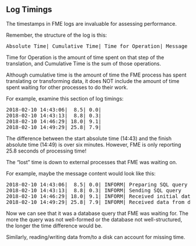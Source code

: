 ## Log Timings ##

The timestamps in FME logs are invaluable for assessing performance.

Remember, the structure of the log is this:

<pre>
Absolute Time| Cumulative Time| Time for Operation| Message Type| Message Content
</pre>

Time for Operation is the amount of time spent on that step of the translation, and Cumulative Time is the sum of those operations.

Although cumulative time is the amount of time the FME process has spent translating or transforming data, it does NOT include the amount of time spent waiting for other processes to do their work.

For example, examine this section of log timings:

<pre>
2018-02-10 14:43:06|  8.5| 0.0|
2018-02-10 14:43:13|  8.8| 0.3|
2018-02-10 14:46:29| 18.0| 9.1|
2018-02-10 14:49:29| 25.8| 7.9|
</pre>

The difference between the start absolute time (14:43) and the finish absolute time (14:49) is over six minutes. However, FME is only reporting 25.8 seconds of processing time!

The “lost” time is down to external processes that FME was waiting on.

For example, maybe the message content would look like this:

<pre>
2018-02-10 14:43:06|  8.5| 0.0| INFORM| Preparing SQL query
2018-02-10 14:43:13|  8.8| 0.3| INFORM| Sending SQL query
2018-02-10 14:46:29| 18.0| 9.1| INFORM| Received initial database response
2018-02-10 14:49:29| 25.8| 7.9| INFORM| Received data from database query
</pre>

Now we can see that it was a database query that FME was waiting for. The more the query was not well-formed or the database not well-structured, the longer the time difference would be.

Similarly, reading/writing data from/to a disk can account for missing time.